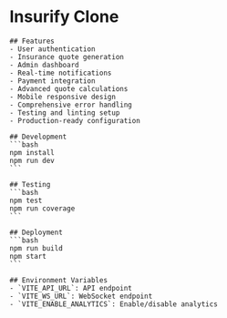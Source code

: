 # Insurify Clone

    ## Features
    - User authentication
    - Insurance quote generation
    - Admin dashboard
    - Real-time notifications
    - Payment integration
    - Advanced quote calculations
    - Mobile responsive design
    - Comprehensive error handling
    - Testing and linting setup
    - Production-ready configuration

    ## Development
    ```bash
    npm install
    npm run dev
    ```

    ## Testing
    ```bash
    npm test
    npm run coverage
    ```

    ## Deployment
    ```bash
    npm run build
    npm start
    ```

    ## Environment Variables
    - `VITE_API_URL`: API endpoint
    - `VITE_WS_URL`: WebSocket endpoint
    - `VITE_ENABLE_ANALYTICS`: Enable/disable analytics
